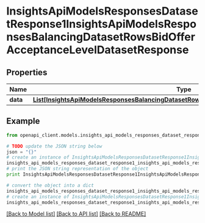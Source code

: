 # InsightsApiModelsResponsesDatasetResponse1InsightsApiModelsResponsesBalancingDatasetRowsBidOfferAcceptanceLevelDatasetResponse


## Properties
Name | Type | Description | Notes
------------ | ------------- | ------------- | -------------
**data** | [**List[InsightsApiModelsResponsesBalancingDatasetRowsBidOfferAcceptanceLevelDatasetResponse]**](InsightsApiModelsResponsesBalancingDatasetRowsBidOfferAcceptanceLevelDatasetResponse.md) |  | [optional] 

## Example

```python
from openapi_client.models.insights_api_models_responses_dataset_response1_insights_api_models_responses_balancing_dataset_rows_bid_offer_acceptance_level_dataset_response import InsightsApiModelsResponsesDatasetResponse1InsightsApiModelsResponsesBalancingDatasetRowsBidOfferAcceptanceLevelDatasetResponse

# TODO update the JSON string below
json = "{}"
# create an instance of InsightsApiModelsResponsesDatasetResponse1InsightsApiModelsResponsesBalancingDatasetRowsBidOfferAcceptanceLevelDatasetResponse from a JSON string
insights_api_models_responses_dataset_response1_insights_api_models_responses_balancing_dataset_rows_bid_offer_acceptance_level_dataset_response_instance = InsightsApiModelsResponsesDatasetResponse1InsightsApiModelsResponsesBalancingDatasetRowsBidOfferAcceptanceLevelDatasetResponse.from_json(json)
# print the JSON string representation of the object
print InsightsApiModelsResponsesDatasetResponse1InsightsApiModelsResponsesBalancingDatasetRowsBidOfferAcceptanceLevelDatasetResponse.to_json()

# convert the object into a dict
insights_api_models_responses_dataset_response1_insights_api_models_responses_balancing_dataset_rows_bid_offer_acceptance_level_dataset_response_dict = insights_api_models_responses_dataset_response1_insights_api_models_responses_balancing_dataset_rows_bid_offer_acceptance_level_dataset_response_instance.to_dict()
# create an instance of InsightsApiModelsResponsesDatasetResponse1InsightsApiModelsResponsesBalancingDatasetRowsBidOfferAcceptanceLevelDatasetResponse from a dict
insights_api_models_responses_dataset_response1_insights_api_models_responses_balancing_dataset_rows_bid_offer_acceptance_level_dataset_response_form_dict = insights_api_models_responses_dataset_response1_insights_api_models_responses_balancing_dataset_rows_bid_offer_acceptance_level_dataset_response.from_dict(insights_api_models_responses_dataset_response1_insights_api_models_responses_balancing_dataset_rows_bid_offer_acceptance_level_dataset_response_dict)
```
[[Back to Model list]](../README.md#documentation-for-models) [[Back to API list]](../README.md#documentation-for-api-endpoints) [[Back to README]](../README.md)


